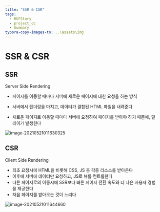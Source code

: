 ```yaml
---
title: "SSR & CSR"
tags:
  - HUFStory
  - project_oc
  - Summary
typora-copy-images-to: ..\assets\img
---
```


# SSR & CSR

## SSR

Server Side Rendering

- 페이지를 이동할 때마다 서버에 새로운 페이지에 대한 요청을 하는 방식

- 서버에서 렌더링을 마치고, 데이터가 결합된 HTML 파일을 내려준다
- 새로운 페이지로 이동할 때마다 서버에 요청하여 페이지를 받아야 하기 때문에, 딜레이가 발생한다

![image-20210521011630325](C:\Users\dk866\AppData\Roaming\Typora\typora-user-images\image-20210521011630325.png)

## CSR

Client Side Rendering

- 최초 요청시에 HTML을 비롯해 CSS, JS 등 각종 리소스를 받아온다
- 이후에 서버에 데이터만 요청하고, JS로 뷰를 컨트롤한다
- 다른 페이지로의 이동시에 SSR보다 빠른 페이지 전환 속도와 더 나은 사용자 경험을 제공한다
- 처음 페이지를 받아오는 것이 느리다

![image-20210521011644660](C:\Users\dk866\AppData\Roaming\Typora\typora-user-images\image-20210521011644660.png)